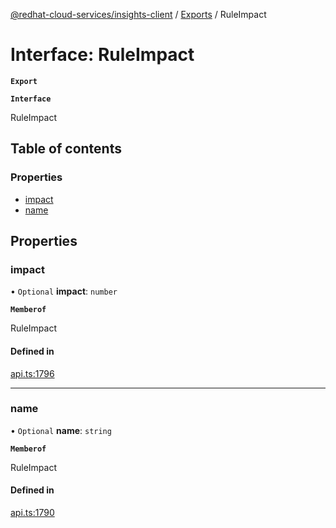 [@redhat-cloud-services/insights-client](../README.md) / [Exports](../modules.md) / RuleImpact

# Interface: RuleImpact

**`Export`**

**`Interface`**

RuleImpact

## Table of contents

### Properties

- [impact](RuleImpact.md#impact)
- [name](RuleImpact.md#name)

## Properties

### impact

• `Optional` **impact**: `number`

**`Memberof`**

RuleImpact

#### Defined in

[api.ts:1796](https://github.com/RedHatInsights/javascript-clients/blob/master/packages/insights/api.ts#L1796)

___

### name

• `Optional` **name**: `string`

**`Memberof`**

RuleImpact

#### Defined in

[api.ts:1790](https://github.com/RedHatInsights/javascript-clients/blob/master/packages/insights/api.ts#L1790)
